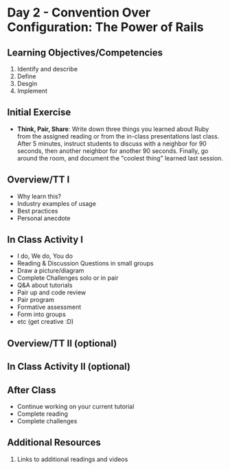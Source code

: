 # Day 2 - Convention Over Configuration: The Power of Rails

## Learning Objectives/Competencies

1. Identify and describe
1. Define
1. Desgin
1. Implement

## Initial Exercise

- **Think, Pair, Share**: Write down three things you learned about Ruby from the assigned reading or from the in-class presentations last class. After 5 minutes, instruct students to discuss with a neighbor for 90 seconds, then another neighbor for another 90 seconds. Finally, go around the room, and document the "coolest thing" learned last session.

## Overview/TT I

- Why learn this?
- Industry examples of usage
- Best practices
- Personal anecdote

## In Class Activity I

- I do, We do, You do
- Reading & Discussion Questions in small groups
- Draw a picture/diagram
- Complete Challenges solo or in pair
- Q&A about tutorials
- Pair up and code review
- Pair program
- Formative assessment
- Form into groups
- etc (get creative :D)

## Overview/TT II (optional)

## In Class Activity II (optional)

## After Class

- Continue working on your current tutorial
- Complete reading
- Complete challenges

## Additional Resources

1. Links to additional readings and videos
